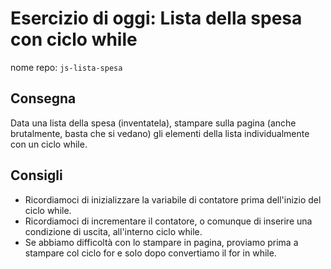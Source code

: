 # Esercizio di oggi: **Lista della spesa con ciclo while**

nome repo: `js-lista-spesa`

## Consegna

Data una lista della spesa (inventatela), stampare sulla pagina (anche brutalmente, basta che si vedano) gli elementi della lista individualmente con un ciclo while.

## Consigli

- Ricordiamoci di inizializzare la variabile di contatore prima dell'inizio del ciclo while.
- Ricordiamoci di incrementare il contatore, o comunque di inserire una condizione di uscita, all'interno ciclo while.
- Se abbiamo difficoltà con lo stampare in pagina, proviamo prima a stampare col ciclo for e solo dopo convertiamo il for in while.
